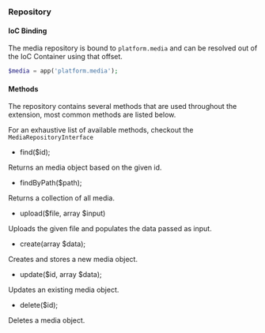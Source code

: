 ### Repository

#### IoC Binding

The media repository is bound to `platform.media` and can be resolved out of the IoC Container using that offset.

```php
$media = app('platform.media');
```

#### Methods

The repository contains several methods that are used throughout the extension, most common methods are listed below.

For an exhaustive list of available methods, checkout the `MediaRepositoryInterface`

- find($id);

Returns an media object based on the given id.

- findByPath($path);

Returns a collection of all media.

- upload($file, array $input)

Uploads the given file and populates the data passed as input.

- create(array $data);

Creates and stores a new media object.

- update($id, array $data);

Updates an existing media object.

- delete($id);

Deletes a media object.
